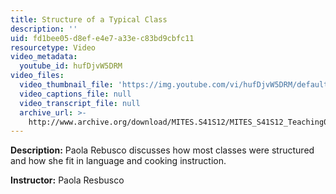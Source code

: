 ```yaml
---
title: Structure of a Typical Class
description: ''
uid: fd1bee05-d8ef-e4e7-a33e-c83bd9cbfc11
resourcetype: Video
video_metadata:
  youtube_id: hufDjvW5DRM
video_files:
  video_thumbnail_file: 'https://img.youtube.com/vi/hufDjvW5DRM/default.jpg'
  video_captions_file: null
  video_transcript_file: null
  archive_url: >-
    http://www.archive.org/download/MITES.S41S12/MITES_S41S12_Teaching05_300k.mp4
---
```


**Description:** Paola Rebusco discusses how most classes were structured and how she fit in language and cooking instruction.

**Instructor:** Paola Resbusco